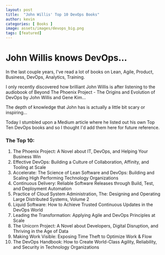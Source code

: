 ```yaml
---
layout: post
title:  "John Willis' Top 10 DevOps Books"
author: kevin
categories: [ Books ]
image: assets/images/devops_big.png
tags: [featured]
---
```


# John Willis knows DevOps...

In the last couple years, I've read a lot of books on Lean, Agile, Product, Business, DevOps, Analytics, Training.

I only recently discovered how brilliant John Willis is after listening to the audiobook of Beyond The Phoenix Project - The Origins and Evolution of DevOps by John Willis and Gene Kim...

The depth of knowledge that John has is actually a little bit scary or inspiring...

Today I stumbled upon a Medium article where he listed out his own Top Ten DevOps books and so I thought I'd add them here for future reference.

### The Top 10:

1. The Phoenix Project: A Novel about IT, DevOps, and Helping Your Business Win
2. Effective DevOps: Building a Culture of Collaboration, Affinity, and Tooling at Scale
3. Accelerate: The Science of Lean Software and DevOps: Building and Scaling High Performing Technology Organizations
4. Continuous Delivery: Reliable Software Releases through Build, Test, and Deployment Automation
5. Practice of Cloud System Administration, The: Designing and Operating Large Distributed Systems, Volume 2
6. Liquid Software: How to Achieve Trusted Continuous Updates in the DevOps World
7. Leading the Transformation: Applying Agile and DevOps Principles at Scale
8. The Unicorn Project: A Novel about Developers, Digital Disruption, and Thriving in the Age of Data
9. Making Work Visible: Exposing Time Theft to Optimize Work & Flow
10. The DevOps Handbook: How to Create World-Class Agility, Reliability, and Security in Technology Organizations
